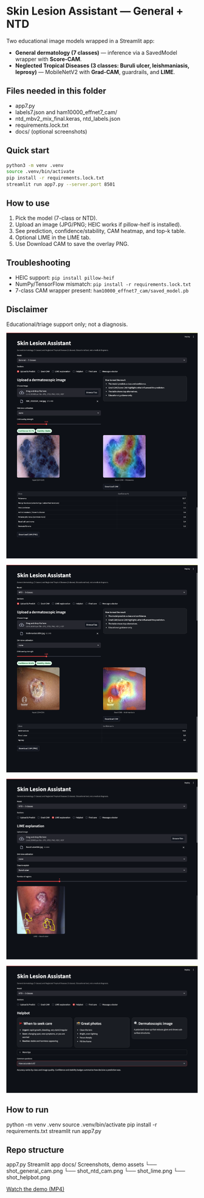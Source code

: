 # Skin Lesion Assistant — General + NTD

Two educational image models wrapped in a Streamlit app:

- **General dermatology (7 classes)** — inference via a SavedModel wrapper with **Score-CAM**.
- **Neglected Tropical Diseases (3 classes: Buruli ulcer, leishmaniasis, leprosy)** — MobileNetV2 with **Grad-CAM**, guardrails, and **LIME**.

## Files needed in this folder
- app7.py
- labels7.json and ham10000_effnet7_cam/
- ntd_mbv2_mix_final.keras, ntd_labels.json
- requirements.lock.txt
- docs/  (optional screenshots)

## Quick start
```bash
python3 -m venv .venv
source .venv/bin/activate
pip install -r requirements.lock.txt
streamlit run app7.py --server.port 8501
```

## How to use
1. Pick the model (7-class or NTD).
2. Upload an image (JPG/PNG; HEIC works if pillow-heif is installed).
3. See prediction, confidence/stability, CAM heatmap, and top-k table.
4. Optional LIME in the LIME tab.
5. Use Download CAM to save the overlay PNG.

## Troubleshooting
- HEIC support: `pip install pillow-heif`
- NumPy/TensorFlow mismatch: `pip install -r requirements.lock.txt`
- 7-class CAM wrapper present: `ham10000_effnet7_cam/saved_model.pb`

## Disclaimer
Educational/triage support only; not a diagnosis.



![General Score-CAM](docs/shot_general_cam.png)


![NTD Grad-CAM](docs/shot_ntd_cam.png)


![LIME](docs/shot_lime.png)


![Helpbot](docs/shot_helpbot.png)
## How to run
python -m venv .venv
source .venv/bin/activate
pip install -r requirements.txt
streamlit run app7.py

## Repo structure
app7.py                Streamlit app
docs/                  Screenshots, demo assets
└── shot_general_cam.png
└── shot_ntd_cam.png
└── shot_lime.png
└── shot_helpbot.png

[Watch the demo (MP4)](https://github.com/dare1zone/skin-app-release/releases/latest/download/demo.mp4)
